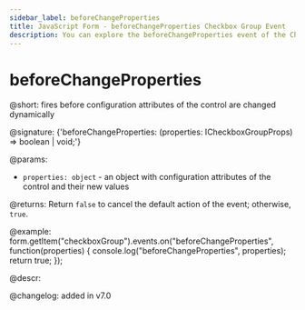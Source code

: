 ```yaml
---
sidebar_label: beforeChangeProperties
title: JavaScript Form - beforeChangeProperties Checkbox Group Event 
description: You can explore the beforeChangeProperties event of the Checkbox Group control of Form in the documentation of the DHTMLX JavaScript UI library. Browse developer guides and API reference, try out code examples and live demos, and download a free 30-day evaluation version of DHTMLX Suite 7.
---
```


# beforeChangeProperties

@short: fires before configuration attributes of the control are changed dynamically

@signature: {'beforeChangeProperties: (properties: ICheckboxGroupProps) => boolean | void;'}

@params:
- `properties: object` - an object with configuration attributes of the control and their new values

@returns:
Return `false` to cancel the default action of the event; otherwise, `true`.

@example:
form.getItem("checkboxGroup").events.on("beforeChangeProperties", function(properties) {
    console.log("beforeChangeProperties", properties);
    return true;
});

@descr:

@changelog: added in v7.0

[comment]: # (@relatedapi: form/api/checkbox_group/checkboxgroup_setproperties_method.md)
